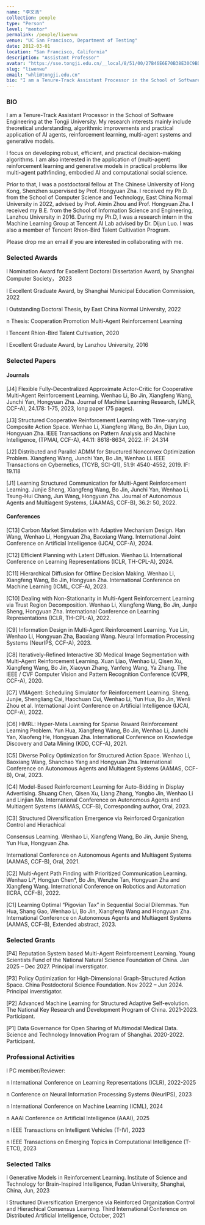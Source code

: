 ```yaml
---
name: "李文浩"
collection: people
type: "Person"
level: "mentor"
permalink: /people/liwenwu
venue: "UC San Francisco, Department of Testing"
date: 2012-03-01
location: "San Francisco, California"
description: "Assistant Professor"
avatar: "https://sse.tongji.edu.cn/__local/8/51/00/27B46E6E70B38E30C9BDCB76DE1_ECD96EE0_112E.jpg"
slug: "liwenwu"
email: "whli@tongji.edu.cn"
bio: "I am a Tenure-Track Assistant Processor in the School of Software Engineering at the Tongji University. "
---
```


### BIO
I am a Tenure-Track Assistant Processor in the School of Software Engineering at the Tongji University. My research interests mainly include theoretical understanding, algorithmic improvements and practical application of AI agents, reinforcement learning, multi-agent systems and generative models.



I focus on developing robust, efficient, and practical decision-making algorithms. I am also interested in the application of (multi-agent) reinforcement learning and generative models in practical problems like multi-agent pathfinding, embodied AI and computational social science.



Prior to that, I was a postdoctoral fellow at The Chinese University of Hong Kong, Shenzhen supervised by Prof. Hongyuan Zha. I received my Ph.D. from the School of Computer Science and Technology, East China Normal University in 2022, advised by Prof. Aimin Zhou and Prof. Hongyuan Zha. I received my B.E. from the School of Information Science and Engineering, Lanzhou University in 2016. During my Ph.D, I was a research intern in the Machine Learning Group at Tencent AI Lab advised by Dr. Dijun Luo. I was also a member of Tencent Rhion-Bird Talent Cultivation Program.



Please drop me an email if you are interested in collaborating with me.

### Selected Awards


l Nomination Award for Excellent Doctoral Dissertation Award, by Shanghai Computer Society， 2023

l Excellent Graduate Award, by Shanghai Municipal Education Commission, 2022

l Outstanding Doctoral Thesis, by East China Normal University, 2022

n Thesis: Cooperation Promotion Multi-Agent Reinforcement Learning

l Tencent Rhion-Bird Talent Cultivation, 2020

l Excellent Graduate Award, by Lanzhou University, 2016



### Selected Papers


#### Journals


[J4] Flexible Fully-Decentralized Approximate Actor-Critic for Cooperative Multi-Agent Reinforcement Learning. Wenhao Li, Bo Jin, Xiangfeng Wang, Junchi Yan, Hongyuan Zha. Journal of Machine Learning Research, (JMLR, CCF-A), 24.178: 1-75, 2023, long paper (75 pages).

[J3] Structured Cooperative Reinforcement Learning with Time-varying Composite Action Space. Wenhao Li, Xiangfeng Wang, Bo Jin, Dijun Luo, Hongyuan Zha. IEEE Transactions on Pattern Analysis and Machine Intelligence, (TPMAI, CCF-A), 44.11: 8618-8634, 2022. IF: 24.314

[J2] Distributed and Parallel ADMM for Structured Nonconvex Optimization Problem. Xiangfeng Wang, Junchi Yan, Bo Jin, Wenhao Li. IEEE Transactions on Cybernetics, (TCYB, SCI-Q1), 51.9: 4540-4552, 2019. IF: 19.118

[J1] Learning Structured Communication for Multi-Agent Reinforcement Learning. Junjie Sheng, Xiangfeng Wang, Bo Jin, Junchi Yan, Wenhao Li, Tsung-Hui Chang, Jun Wang, Hongyuan Zha. Journal of Autonomous Agents and Multiagent Systems, (JAAMAS, CCF-B), 36.2: 50, 2022.



#### Conferences


[C13] Carbon Market Simulation with Adaptive Mechanism Design. Han Wang, Wenhao Li, Hongyuan Zha, Baoxiang Wang. International Joint Conference on Artificial Intelligence (IJCAI, CCF-A), 2024.

[C12] Efficient Planning with Latent Diffusion. Wenhao Li. International Conference on Learning Representations (ICLR, TH-CPL-A), 2024.

[C11] Hierarchical Diffusion for Offline Decision Making. Wenhao Li, Xiangfeng Wang, Bo Jin, Hongyuan Zha. International Conference on Machine Learning (ICML, CCF-A), 2023.

[C10] Dealing with Non-Stationarity in Multi-Agent Reinforcement Learning via Trust Region Decomposition. Wenhao Li, Xiangfeng Wang, Bo Jin, Junjie Sheng, Hongyuan Zha. International Conference on Learning Representations (ICLR, TH-CPL-A), 2022.

[C9] Information Design in Multi-Agent Reinforcement Learning. Yue Lin, Wenhao Li, Hongyuan Zha, Baoxiang Wang. Neural Information Processing Systems (NeurIPS, CCF-A), 2023.

[C8] Iteratively-Refined Interactive 3D Medical Image Segmentation with Multi-Agent Reinforcement Learning. Xuan Liao, Wenhao Li, Qisen Xu, Xiangfeng Wang, Bo Jin, Xiaoyun Zhang, Yanfeng Wang, Ya Zhang. The IEEE / CVF Computer Vision and Pattern Recognition Conference (CVPR, CCF-A), 2020.

[C7] VMAgent: Scheduling Simulator for Reinforcement Learning. Sheng, Junjie, Shengliang Cai, Haochuan Cui, Wenhao Li, Yun Hua, Bo Jin, Wenli Zhou et al. International Joint Conference on Artificial Intelligence (IJCAI, CCF-A), 2022.

[C6] HMRL: Hyper-Meta Learning for Sparse Reward Reinforcement Learning Problem. Yun Hua, Xiangfeng Wang, Bo Jin, Wenhao Li, Junchi Yan, Xiaofeng He, Hongyuan Zha. International Conference on Knowledge Discovery and Data Mining (KDD, CCF-A), 2021.

[C5] Diverse Policy Optimization for Structured Action Space. Wenhao Li, Baoxiang Wang, Shanchao Yang and Hongyuan Zha. International Conference on Autonomous Agents and Multiagent Systems (AAMAS, CCF-B), Oral, 2023.

[C4] Model-Based Reinforcement Learning for Auto-Bidding in Display Advertising. Shuang Chen, Qisen Xu, Liang Zhang, Yongbo Jin, Wenhao Li and Linjian Mo. International Conference on Autonomous Agents and Multiagent Systems (AAMAS, CCF-B), Corresponding author, Oral, 2023.

[C3] Structured Diversification Emergence via Reinforced Organization Control and Hierachical

Consensus Learning. Wenhao Li, Xiangfeng Wang, Bo Jin, Junjie Sheng, Yun Hua, Hongyuan Zha.

International Conference on Autonomous Agents and Multiagent Systems (AAMAS, CCF-B), Oral, 2021.

[C2] Multi-Agent Path Finding with Prioritized Communication Learning. Wenhao Li*, Hongjun Chen*, Bo Jin, Wenzhe Tan, Hongyuan Zha and Xiangfeng Wang. International Conference on Robotics and Automation (ICRA, CCF-B), 2022.

[C1] Learning Optimal “Pigovian Tax” in Sequential Social Dilemmas. Yun Hua, Shang Gao, Wenhao Li, Bo Jin, Xiangfeng Wang and Hongyuan Zha. International Conference on Autonomous Agents and Multiagent Systems (AAMAS, CCF-B), Extended abstract, 2023.



### Selected Grants


[P4] Reputation System based Multi-Agent Reinforcement Learning. Young Scientists Fund of the National Natural Science Foundation of China. Jan 2025 – Dec 2027. Principal inverstigator.

[P3] Policy Optimization for High-Dimensional Graph-Structured Action Space. China Postdoctoral Science Foundation. Nov 2022 – Jun 2024. Principal inverstigator.

[P2] Advanced Machine Learning for Structured Adaptive Self-evolution. The National Key Research and Development Program of China. 2021-2023. Participant.

[P1] Data Governance for Open Sharing of Multimodal Medical Data. Science and Technology Innovation Program of Shanghai. 2020-2022. Participant.



### Professional Activities


l PC member/Reviewer:

n International Conference on Learning Representations (ICLR), 2022-2025

n Conference on Neural Information Processing Systems (NeurIPS), 2023

n International Conference on Machine Learning (ICML), 2024

n AAAI Conference on Artificial Intelligence (AAAI), 2025

n IEEE Transactions on Intelligent Vehicles (T-IV), 2023

n IEEE Transactions on Emerging Topics in Computational Intelligence (T-ETCI), 2023



### Selected Talks


l Generative Models in Reinforcement Learning. Institute of Science and Technology for Brain-Inspired Intelligence, Fudan University, Shanghai, China, Jun, 2023

l Structured Diversification Emergence via Reinforced Organization Control and Hierachical Consensus Learning. Third International Conference on Distributed Artificial Intelligence, October, 2021